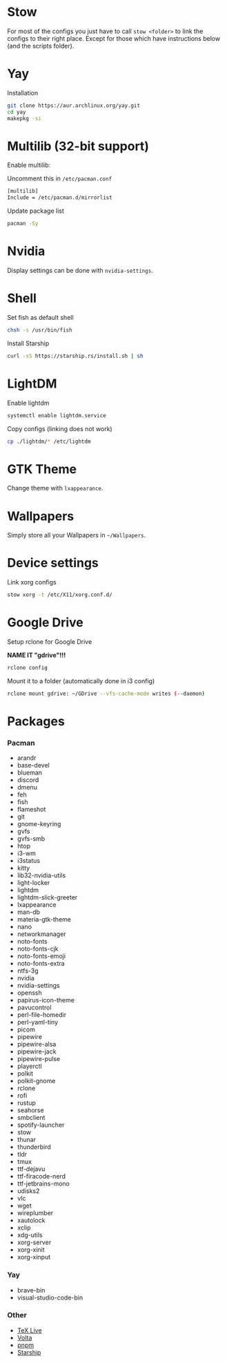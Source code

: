 # Stow

For most of the configs you just have to call `stow <folder>` to link the configs to their right place. Except for those which have instructions below (and the scripts folder).

# Yay

Installation

```bash
git clone https://aur.archlinux.org/yay.git
cd yay
makepkg -si
```

# Multilib (32-bit support)

Enable multilib:

Uncomment this in `/etc/pacman.conf`

```bash
[multilib]
Include = /etc/pacman.d/mirrorlist
```

Update package list

```bash
pacman -Sy
```

# Nvidia

Display settings can be done with `nvidia-settings`.

# Shell

Set fish as default shell

```bash
chsh -s /usr/bin/fish
```

Install Starship

```bash
curl -sS https://starship.rs/install.sh | sh
```

# LightDM

Enable lightdm

```bash
systemctl enable lightdm.service
```

Copy configs (linking does not work)

```bash
cp ./lightdm/* /etc/lightdm
```

# GTK Theme

Change theme with `lxappearance`.

# Wallpapers

Simply store all your Wallpapers in `~/Wallpapers`.

# Device settings

Link xorg configs

```bash
stow xorg -t /etc/X11/xorg.conf.d/
```

# Google Drive

Setup rclone for Google Drive

**NAME IT "gdrive"!!!**

```bash
rclone config
```

Mount it to a folder (automatically done in i3 config)

```bash
rclone mount gdrive: ~/GDrive --vfs-cache-mode writes (--daemon)
```

# Packages

### Pacman

- arandr
- base-devel
- blueman
- discord
- dmenu
- feh
- fish
- flameshot
- git
- gnome-keyring
- gvfs
- gvfs-smb
- htop
- i3-wm
- i3status
- kitty
- lib32-nvidia-utils
- light-locker
- lightdm
- lightdm-slick-greeter
- lxappearance
- man-db
- materia-gtk-theme
- nano
- networkmanager
- noto-fonts
- noto-fonts-cjk
- noto-fonts-emoji
- noto-fonts-extra
- ntfs-3g
- nvidia
- nvidia-settings
- openssh
- papirus-icon-theme
- pavucontrol
- perl-file-homedir
- perl-yaml-tiny
- picom
- pipewire
- pipewire-alsa
- pipewire-jack
- pipewire-pulse
- playerctl
- polkit
- polkit-gnome
- rclone
- rofi
- rustup
- seahorse
- smbclient
- spotify-launcher
- stow
- thunar
- thunderbird
- tldr
- tmux
- ttf-dejavu
- ttf-firacode-nerd
- ttf-jetbrains-mono
- udisks2
- vlc
- wget
- wireplumber
- xautolock
- xclip
- xdg-utils
- xorg-server
- xorg-xinit
- xorg-xinput

### Yay

- brave-bin
- visual-studio-code-bin

### Other

- [TeX Live](https://www.tug.org/texlive/quickinstall.html)
- [Volta](https://docs.volta.sh/guide/getting-started)
- [pnpm](https://pnpm.io/installation)
- [Starship](https://starship.rs/)
